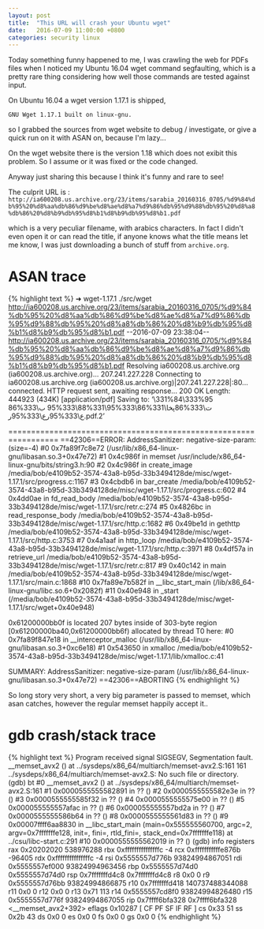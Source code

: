 ```yaml
---
layout: post
title:  "This URL will crash your Ubuntu wget"
date:   2016-07-09 11:00:00 +0800
categories: security linux
---
```


Today something funny happened to me, I was crawling the web for PDFs files when I noticed my Ubuntu 16.04 wget command segfaulting, which is a pretty rare thing considering how well those commands are tested against input.

On Ubuntu 16.04 a wget version 1.17.1 is shipped, 

`GNU Wget 1.17.1 built on linux-gnu.`

so I grabbed the sources from wget website to debug / investigate, or give a quick run on it with ASAN on, because I'm lazy...

On the wget website there is the version 1.18 which does not exibit this problem. So I assume or it was fixed or the code changed.

Anyway just sharing this because I think it's funny and rare to see!

The culprit URL is : `http://ia600208.us.archive.org/23/items/sarabia_20160316_0705/%d9%84%db%95%20%d8%aa%db%86%d9%be%d8%ae%d8%a7%d9%86%db%95%d9%88%db%95%20%d8%a8%db%86%20%d8%b9%db%95%d8%b1%d8%b9%db%95%d8%b1.pdf`

which is a very peculiar filename, with arabics characters. In fact I didn't even open it or can read the title, if anyone knows what the title means let me know, I was just downloading a bunch of stuff from `archive.org`.

# ASAN trace

{% highlight text %}
➜  wget-1.17.1 ./src/wget http://ia600208.us.archive.org/23/items/sarabia_20160316_0705/%d9%84%db%95%20%d8%aa%db%86%d9%be%d8%ae%d8%a7%d9%86%db%95%d9%88%db%95%20%d8%a8%db%86%20%d8%b9%db%95%d8%b1%d8%b9%db%95%d8%b1.pdf
--2016-07-09 23:38:04--  http://ia600208.us.archive.org/23/items/sarabia_20160316_0705/%d9%84%db%95%20%d8%aa%db%86%d9%be%d8%ae%d8%a7%d9%86%db%95%d9%88%db%95%20%d8%a8%db%86%20%d8%b9%db%95%d8%b1%d8%b9%db%95%d8%b1.pdf
Resolving ia600208.us.archive.org (ia600208.us.archive.org)... 207.241.227.228
Connecting to ia600208.us.archive.org (ia600208.us.archive.org)|207.241.227.228|:80... connected.
HTTP request sent, awaiting response... 200 OK
Length: 444923 (434K) [application/pdf]
Saving to: ‘\331%84\333%95 ت\333%86پخا\331%86\333%95\331%88\333%95 ب\333%86 ع\333%95رع\333%95ر.pdf.2’

=================================================================
==42306==ERROR: AddressSanitizer: negative-size-param: (size=-4)
    #0 0x7fa89f7c8e72  (/usr/lib/x86_64-linux-gnu/libasan.so.3+0x47e72)
    #1 0x4c986f in memset /usr/include/x86_64-linux-gnu/bits/string3.h:90
    #2 0x4c986f in create_image /media/bob/e4109b52-3574-43a8-b95d-33b3494128de/misc/wget-1.17.1/src/progress.c:1167
    #3 0x4cbdb6 in bar_create /media/bob/e4109b52-3574-43a8-b95d-33b3494128de/misc/wget-1.17.1/src/progress.c:602
    #4 0x4dd0ae in fd_read_body /media/bob/e4109b52-3574-43a8-b95d-33b3494128de/misc/wget-1.17.1/src/retr.c:274
    #5 0x4826bc in read_response_body /media/bob/e4109b52-3574-43a8-b95d-33b3494128de/misc/wget-1.17.1/src/http.c:1682
    #6 0x49be1d in gethttp /media/bob/e4109b52-3574-43a8-b95d-33b3494128de/misc/wget-1.17.1/src/http.c:3753
    #7 0x4a1aaf in http_loop /media/bob/e4109b52-3574-43a8-b95d-33b3494128de/misc/wget-1.17.1/src/http.c:3971
    #8 0x4df57a in retrieve_url /media/bob/e4109b52-3574-43a8-b95d-33b3494128de/misc/wget-1.17.1/src/retr.c:817
    #9 0x40c142 in main /media/bob/e4109b52-3574-43a8-b95d-33b3494128de/misc/wget-1.17.1/src/main.c:1868
    #10 0x7fa89e7b582f in __libc_start_main (/lib/x86_64-linux-gnu/libc.so.6+0x2082f)
    #11 0x40e948 in _start (/media/bob/e4109b52-3574-43a8-b95d-33b3494128de/misc/wget-1.17.1/src/wget+0x40e948)

0x61200000bb0f is located 207 bytes inside of 303-byte region [0x61200000ba40,0x61200000bb6f)
allocated by thread T0 here:
    #0 0x7fa89f847e18 in __interceptor_malloc (/usr/lib/x86_64-linux-gnu/libasan.so.3+0xc6e18)
    #1 0x543650 in xmalloc /media/bob/e4109b52-3574-43a8-b95d-33b3494128de/misc/wget-1.17.1/lib/xmalloc.c:41

SUMMARY: AddressSanitizer: negative-size-param (/usr/lib/x86_64-linux-gnu/libasan.so.3+0x47e72) 
==42306==ABORTING
{% endhighlight %}

So long story very short, a very big parameter is passed to memset, which asan catches, however the regular memset happily accept it..

# gdb crash/stack trace

{% highlight text %}
Program received signal SIGSEGV, Segmentation fault.
__memset_avx2 () at ../sysdeps/x86_64/multiarch/memset-avx2.S:161
161	../sysdeps/x86_64/multiarch/memset-avx2.S: No such file or directory.
(gdb) bt
#0  __memset_avx2 () at ../sysdeps/x86_64/multiarch/memset-avx2.S:161
#1  0x0000555555582891 in ?? ()
#2  0x0000555555582e3e in ?? ()
#3  0x0000555555585f32 in ?? ()
#4  0x0000555555575e00 in ?? ()
#5  0x000055555557afac in ?? ()
#6  0x000055555557bd2a in ?? ()
#7  0x0000555555586b64 in ?? ()
#8  0x0000555555561d83 in ?? ()
#9  0x00007ffff6aa8830 in __libc_start_main (main=0x555555560700, argc=2, argv=0x7fffffffe128, init=<optimized out>, fini=<optimized out>, rtld_fini=<optimized out>, stack_end=0x7fffffffe118)
    at ../csu/libc-start.c:291
#10 0x0000555555562019 in ?? ()
(gdb) info registers
rax            0x20202020	538976288
rbx            0xfffffffffffffffc	-4
rcx            0xfffffffffffe876b	-96405
rdx            0xfffffffffffffffc	-4
rsi            0x5555557d776b	93824994867051
rdi            0x5555557ef000	93824994963456
rbp            0x5555557d74d0	0x5555557d74d0
rsp            0x7fffffffd4c8	0x7fffffffd4c8
r8             0x0	0
r9             0x5555557d76bb	93824994866875
r10            0x7fffffffd418	140737488344088
r11            0x0	0
r12            0x0	0
r13            0x71	113
r14            0x5555557cd8f0	93824994826480
r15            0x5555557d776f	93824994867055
rip            0x7ffff6bfa328	0x7ffff6bfa328 <__memset_avx2+392>
eflags         0x10287	[ CF PF SF IF RF ]
cs             0x33	51
ss             0x2b	43
ds             0x0	0
es             0x0	0
fs             0x0	0
gs             0x0	0
{% endhighlight %}
